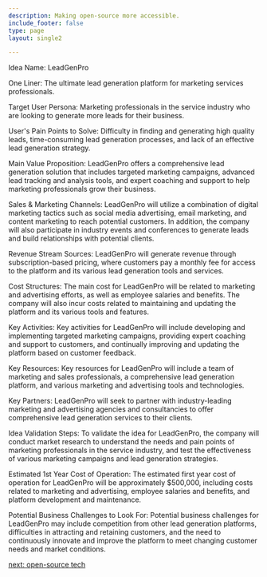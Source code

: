 ```yaml
---
description: Making open-source more accessible.
include_footer: false
type: page
layout: single2

---
```


<p>
Idea Name: LeadGenPro

One Liner: The ultimate lead generation platform for marketing services professionals.

Target User Persona: Marketing professionals in the service industry who are looking to generate more leads for their business.

User's Pain Points to Solve: Difficulty in finding and generating high quality leads, time-consuming lead generation processes, and lack of an effective lead generation strategy.

Main Value Proposition: LeadGenPro offers a comprehensive lead generation solution that includes targeted marketing campaigns, advanced lead tracking and analysis tools, and expert coaching and support to help marketing professionals grow their business.

Sales & Marketing Channels: LeadGenPro will utilize a combination of digital marketing tactics such as social media advertising, email marketing, and content marketing to reach potential customers. In addition, the company will also participate in industry events and conferences to generate leads and build relationships with potential clients.

Revenue Stream Sources: LeadGenPro will generate revenue through subscription-based pricing, where customers pay a monthly fee for access to the platform and its various lead generation tools and services.

Cost Structures: The main cost for LeadGenPro will be related to marketing and advertising efforts, as well as employee salaries and benefits. The company will also incur costs related to maintaining and updating the platform and its various tools and features.

Key Activities: Key activities for LeadGenPro will include developing and implementing targeted marketing campaigns, providing expert coaching and support to customers, and continually improving and updating the platform based on customer feedback.

Key Resources: Key resources for LeadGenPro will include a team of marketing and sales professionals, a comprehensive lead generation platform, and various marketing and advertising tools and technologies.

Key Partners: LeadGenPro will seek to partner with industry-leading marketing and advertising agencies and consultancies to offer comprehensive lead generation services to their clients.

Idea Validation Steps: To validate the idea for LeadGenPro, the company will conduct market research to understand the needs and pain points of marketing professionals in the service industry, and test the effectiveness of various marketing campaigns and lead generation strategies.

Estimated 1st Year Cost of Operation: The estimated first year cost of operation for LeadGenPro will be approximately $500,000, including costs related to marketing and advertising, employee salaries and benefits, and platform development and maintenance.

Potential Business Challenges to Look For: Potential business challenges for LeadGenPro may include competition from other lead generation platforms, difficulties in attracting and retaining customers, and the need to continuously innovate and improve the platform to meet changing customer needs and market conditions.


<a href="https://workdojos.com/leadgenerator/tech">next: open-source tech</a>
